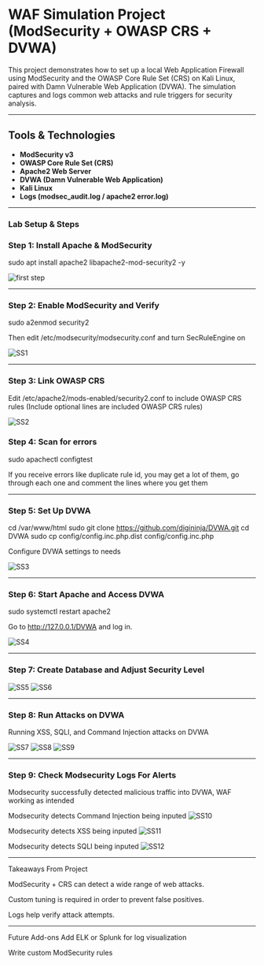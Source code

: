 # WAF Simulation Project (ModSecurity + OWASP CRS + DVWA)

This project demonstrates how to set up a local Web Application Firewall using ModSecurity and the OWASP Core Rule Set (CRS) on Kali Linux, paired with Damn Vulnerable Web Application (DVWA). The simulation captures and logs common web attacks and rule triggers for security analysis.

---

## Tools & Technologies

- **ModSecurity v3**
- **OWASP Core Rule Set (CRS)**
- **Apache2 Web Server**
- **DVWA (Damn Vulnerable Web Application)**
- **Kali Linux**
- **Logs (modsec_audit.log / apache2 error.log)**

---

### Lab Setup & Steps

### Step 1: Install Apache & ModSecurity

sudo apt install apache2 libapache2-mod-security2 -y 

![first step](docs/screenshots/first%20step.png)

---

### Step 2: Enable ModSecurity and Verify

sudo a2enmod security2

Then edit /etc/modsecurity/modsecurity.conf and turn SecRuleEngine on

![SS1](docs/screenshots/1.png)

---

### Step 3: Link OWASP CRS

Edit /etc/apache2/mods-enabled/security2.conf to include OWASP CRS rules
(Include optional lines are included OWASP CRS rules)

![SS2](docs/screenshots/2.png)

### Step 4: Scan for errors

sudo apachectl configtest

If you receive errors like duplicate rule id, you may get a lot of them, go through each one and comment the lines where you get them

---

### Step 5: Set Up DVWA

cd /var/www/html
sudo git clone https://github.com/digininja/DVWA.git
cd DVWA
sudo cp config/config.inc.php.dist config/config.inc.php

Configure DVWA settings to needs

![SS3](docs/screenshots/3.png)

---

### Step 6: Start Apache and Access DVWA

sudo systemctl restart apache2

Go to http://127.0.0.1/DVWA and log in.

![SS4](docs/screenshots/4.png)

---

### Step 7: Create Database and Adjust Security Level

![SS5](docs/screenshots/5.png)
![SS6](docs/screenshots/6.png)

---

### Step 8: Run Attacks on DVWA

Running XSS, SQLI, and Command Injection attacks on DVWA

![SS7](docs/screenshots/7.png)
![SS8](docs/screenshots/8.png)
![SS9](docs/screenshots/9.png)

---
### Step 9: Check Modsecurity Logs For Alerts

Modsecurity successfully detected malicious traffic into DVWA, WAF working as intended

Modsecurity detects Command Injection being inputed
![SS10](docs/screenshots/10.png)

Modsecurity detects XSS being inputed
![SS11](docs/screenshots/11.png)

Modsecurity detects SQLI being inputed
![SS12](docs/screenshots/12.png)

---

Takeaways From Project

ModSecurity + CRS can detect a wide range of web attacks.

Custom tuning is required in order to prevent false positives.

Logs help verify attack attempts.

---

Future Add-ons
Add ELK or Splunk for log visualization

Write custom ModSecurity rules





